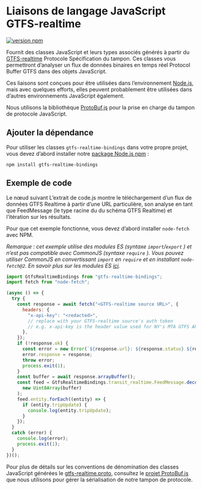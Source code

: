 # Liaisons de langage JavaScript GTFS-realtime 
 
 [![version npm](https://badge.fury.io/js/gtfs-realtime-bindings.svg)](http://badge.fury.io/js/gtfs-realtime-bindings) 
 
 Fournit des classes JavaScript et leurs types associés générés à partir du [GTFS-realtime](https://github.com/google/transit/tree/master/gtfs-realtime) Protocole Spécification du tampon. Ces classes vous permettront d’analyser un flux de données binaires en temps réel Protocol Buffer GTFS dans des objets JavaScript. 
 
 Ces liaisons sont conçues pour être utilisées dans l’environnement [Node.js](http://nodejs.org/), mais avec quelques efforts, elles peuvent probablement être utilisées dans d’autres environnements JavaScript également. 
 
 Nous utilisons la bibliothèque [ProtoBuf.js](https:) pour la prise en charge du tampon de protocole JavaScript. 
 
## Ajouter la dépendance 
 
 Pour utiliser les classes `gtfs-realtime-bindings` dans votre propre projet, vous devez d’abord installer notre [package Node.js npm](https://www.npmjs.com/package/gtfs-realtime-bindings) : 
 
```
npm install gtfs-realtime-bindings
```
 
## Exemple de code 
 
 Le nœud suivant L’extrait de code.js montre le téléchargement d’un flux de données GTFS Realtime à partir d’une URL particulière, son analyse en tant que FeedMessage (le type racine du du schéma GTFS Realtime) et l’itération sur les résultats. 
 
 Pour que cet exemple fonctionne, vous devez d’abord installer `node-fetch` avec NPM. 
 
 _Remarque : cet exemple utilise des modules ES (syntaxe `import`/`export` ) et n’est pas compatible avec CommonJS (syntaxe `require` ). Vous pouvez utiliser CommonJS en convertissant `import` en `require` et en installant `node-fetch@2`. En savoir plus sur les modules ES [ici](https://nodejs.org/api/esm.html)._ 
 
```javascript
import GtfsRealtimeBindings from "gtfs-realtime-bindings";
import fetch from "node-fetch";

(async () => {
  try {
    const response = await fetch("<GTFS-realtime source URL>", {
      headers: {
        "x-api-key": "<redacted>",
        // replace with your GTFS-realtime source's auth token
        // e.g. x-api-key is the header value used for NY's MTA GTFS APIs
      },
    });
    if (!response.ok) {
      const error = new Error(`${response.url}: ${response.status} ${response.statusText}`);
      error.response = response;
      throw error;
      process.exit(1);
    }
    const buffer = await response.arrayBuffer();
    const feed = GtfsRealtimeBindings.transit_realtime.FeedMessage.decode(
      new Uint8Array(buffer)
    );
    feed.entity.forEach((entity) => {
      if (entity.tripUpdate) {
        console.log(entity.tripUpdate);
      }
    });
  }
  catch (error) {
    console.log(error);
    process.exit(1);
  }
})();
```
 
 Pour plus de détails sur les conventions de dénomination des classes JavaScript générées le [gtfs-realtime.proto](https://github.com/google/transit/blob/master/gtfs-realtime/proto/gtfs-realtime.proto), consultez le [projet ProtoBuf.js](https://github.com/dcodeIO/ProtoBuf.js/wiki) que nous utilisons pour gérer la sérialisation de notre tampon de protocole. 
